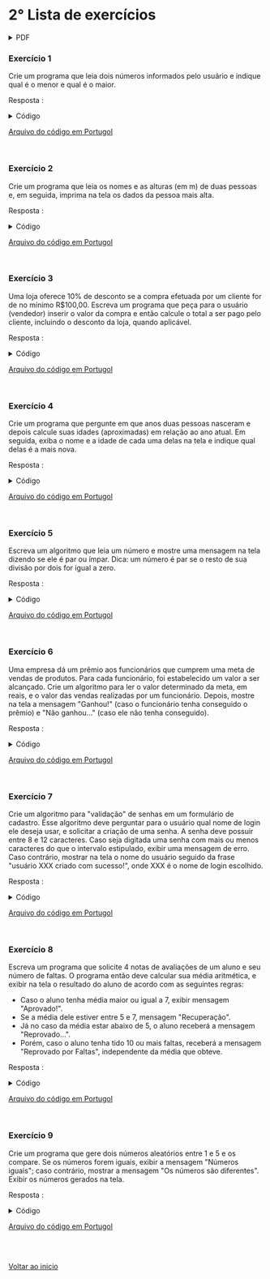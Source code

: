 # 2° Lista de exercícios 

<details>
<summary>PDF</summary>

[PDF da 2° Lista de exercícios](/Arquivos/Pdf/Lista%202.pdf)

</details>

### Exercício 1
Crie um programa que leia dois números informados pelo usuário e indique qual é o menor e qual é o maior.

Resposta :

<details>
<summary>Código</summary>

```portugol
programa
{
	/* Criando  as variáveis */
	inteiro num_1, num_2
	
	funcao inicio()
	{	
		/* Recebendo  entradas */
		escreva("Digite 1° número: ")
		leia(num_1)
		escreva("Digite 2° número: ")
		leia(num_2)

		escreva("\nO 1° número é: ", num_1, ".\n")
		escreva("O 2° número é: ", num_2, ".\n")

		se(num_1 > num_2){
			escreva("O primeiro número é maior que o segundo.\n")
		}
		senao se(num_2 > num_1){
			escreva("O segundo número é maior que o primeiro.\n")
		}
		senao{
			escreva("Os números são iguais.\n")
		}
	}
}
```


</details>

[Arquivo do código em Portugol](/Arquivos/C%C3%B3digo/Lista%202%20Ex%201.por)

<br>

### Exercício 2
Crie um programa que leia os nomes e as alturas (em m) de duas pessoas e, em seguida, imprima na tela os dados da pessoa mais alta.

Resposta :

<details>
<summary>Código</summary>

```portugol
programa
{	
	/* Criando as varaveis */
	cadeia nom_1, nom_2
	real alt_1, alt_2
	inteiro idade_1, idade_2
	
	funcao inicio()
	{	
		/* Solicitando dados de entrada */	
		escreva("Digite o nome da primeira pessoa: ")
		leia(nom_1)
		escreva("Digite a idade da primeira pessoa: ")
		leia(idade_1)
		escreva("Digite a altura da primeira pessoa: ")
		leia(alt_1)
		escreva("\nDigite o nome da segunda pessoa: ")
		leia(nom_2)
		escreva("Digite a idade da segunda pessoa: ")
		leia(idade_2)
		escreva("Digite a altura da segunda pessoa: ")
		leia(alt_2)

		/* Condição para achar a pessoa mais alta e mais velha e emitir mensagem */
		se ((alt_1 > alt_2) e (idade_1 > idade_2)) {
			escreva("\nA primeira pessoa é a mais alta e a mais velha.\n")
		}
		senao se ((alt_1 > alt_2) e (idade_1 < idade_2)) {
			escreva("\nA primeira pessoa é a mais alta mas ela não é a mais velha.\n")
		}
		senao se ((alt_1 > alt_2) e (idade_1 == idade_2)){
			escreva("\nA primeira pessoa é a mais alta mas ambas tem a mesma idade.\n")
		}
		senao se ((alt_1 < alt_2) e (idade_1 > idade_2)){
			escreva("\nA segunda pessoa é a mais alta mas ela não é a mais velha.\n")
		}
		senao se ((alt_1 < alt_2) e (idade_1 < idade_2)){
			escreva("\nA segunda pessoa é a mais alta e a mais velha.\n")
		}
		senao se ((alt_1 < alt_2) e (idade_1 == idade_2)){
			escreva("\nS segunda pessoa é a mais alta mas as duas tem a mesma idade .\n")
		}
		senao se ((alt_1 == alt_2) e (idade_1 > idade_2)){
			escreva("\nAs duas pessoas tem a mesma altura mas a primeira é a mais velha.\n")
		}
		senao se ((alt_1 == alt_2) e (idade_1 < idade_2)){
			escreva("\nAs duas pessoas tem a mesma altura mas a segunda é a mais velha.\n")
		}
		senao {
			escreva("\nAs duas pessoas tem a mesma altura e mesma idade.\n")
		}
		

		/* Imprimindo dados das pessoas na tela */
		escreva("1° pessoa: ", nom_1, ", idade: ",idade_1, ", altura:", alt_1, ".\n")
		escreva("2° pessoa: ", nom_2, ", idade: ",idade_2, ", altura:", alt_2, ".\n")
	
	}
}
```

</details>

[Arquivo do código em Portugol](/Arquivos/C%C3%B3digo/Lista%202%20Ex%202.por)

<br>

### Exercício 3
Uma loja oferece 10% de desconto se a compra efetuada por um cliente for de no mínimo R$100,00. Escreva um programa que peça para o usuário (vendedor) inserir o valor da compra e então calcule o total a ser pago pelo cliente, incluindo o desconto da loja, quando aplicável.

Resposta :

<details>
<summary>Código</summary>

```portugol
programa
{
	real compras, gasto, compras_com_desconto 
	inteiro desconto
	cadeia nom_cliente
	
	funcao inicio()
	{	
		/* Pedindo dados de entrada */
		escreva("Digite o nome do cliente: ")
		leia(nom_cliente)
		escreva("Digite o valor da compra em R$: ")
		leia(compras)

		/* Lógica para calculo de desconto*/
		se((compras >= 100.00) e (compras <  300)){
			desconto = 10	
		}
		senao se ((compras >= 300.00) e (compras <  500)){
			desconto = 20
		}
		senao se (compras >= 500.00){
			desconto = 30
		}
		senao {
			desconto = 0
		}

		/* Calculando desconto no total gasto */
		compras_com_desconto = compras / desconto
		gasto = compras - compras_com_desconto

		/*Escrevendo calculo na tela*/	
		escreva("\nO cliente: ", nom_cliente, ", gastou o total de: ", compras, ". E tem direito a: ", desconto, " de desconto\n")
		escreva("Irá pagar o total de: ", gasto, " no total de suas compras.\n")
		
	}
}
```

</details>

[Arquivo do código em Portugol](/Arquivos/C%C3%B3digo/Lista%202%20Ex%203.por)

<br>

### Exercício 4
Crie um programa que pergunte em que anos duas pessoas nasceram e depois calcule suas idades (aproximadas) em relação ao ano atual. Em seguida, exiba o nome e a idade de cada uma delas na tela e indique qual delas é a mais nova.

Resposta :

<details>
<summary>Código</summary>

```portugol
programa
{
	inclua biblioteca Calendario --> c
	
	/* Criando variáveis */
	cadeia  nome_1, nome_2
	inteiro dia_pessoa_1, dia_pessoa_2, mes_pessoa_1, mes_pessoa_2,mes_atual, ano_pessoa_1, ano_pessoa_2, ano_atual 
	inteiro idade_pessoa_1, idade_pessoa_2
	
	
	funcao inicio()
	{
		/* Solicitando informações */
		escreva("Escreva o nome da 1° pessoa: ")
		leia(nome_1)
		escreva("Dia do nascimento da 1° pessoa: ")
		leia(dia_pessoa_1)
		escreva("Dia do mês de nascimento da 1° pessoa: ")
		leia(mes_pessoa_1)
		escreva("Dia do ano de nascimento da 1° pessoa: ")
		leia(ano_pessoa_1)
		escreva("\nEscreva o nome da 2° pessoa: ")
		leia(nome_2)
		escreva("Dia do nascimento da 2° pessoa: ")
		leia(dia_pessoa_2)
		escreva("Dia do mês de nascimento da 2° pessoa: ")
		leia(mes_pessoa_2)
		escreva("Dia do ano de nascimento da 2° pessoa: ")
		leia(ano_pessoa_2)
		
		/* Calculando a idade de pessoa 1 e pessoa 2 */
		ano_atual = c.ano_atual()
		idade_pessoa_1 = (ano_atual - ano_pessoa_1)
		idade_pessoa_2 = (ano_atual - ano_pessoa_2)
		

		/*Tratando excludencias na entrada dos dados */
		se((dia_pessoa_1 <= 30) e (mes_pessoa_1 <= 12) e (ano_pessoa_1 <= ano_atual)) {
	
			/* Lógica para calculo de quem é mais velho */
			se (ano_pessoa_1 > ano_pessoa_2){
				escreva("\nA pessoa 2 é mais velha (Diferença de ano do nascimento).\n")
			}
			senao se (ano_pessoa_1 < ano_pessoa_2){
				escreva("\nA pessoa 1 é mais velha (Diferença de ano do nascimento).\n")
			}
			senao{
				se(mes_pessoa_1 > mes_pessoa_2 ){
					escreva("\nA pessoa 2 é mais velha (Diferença no mês do nascimento).\n")
				}
				senao se (mes_pessoa_1 < mes_pessoa_2 ){
					escreva("\nA pessoa 1 é mais velha (Diferença no mês do nascimento).\n")
				}
				senao{
					se(dia_pessoa_1 > dia_pessoa_2){
						escreva("\nA pessoa 2 é mais velha (Diferença no dia do nascimento).\n")	
					}
					senao se(dia_pessoa_1 < dia_pessoa_2){
						escreva("\nA pessoa 1 é mais velha (Diferença no dia do nascimento).\n")
					}
					senao {
						escreva("\nO dia mês e ano dos nascimento das pessoas são iguais.\n")
					}
				}
			}
		}
		senao {
			escreva("\nNão vamos poder prosseguir com o calculo pois um dos dados foi digitado incorretamente. Lembrando: O dia do nascimento deve ser entre (1 e 30), o mês de nascimento entre (1 e 12) e o ano do nascimento deve ser menor que no ano atual.") 
			escreva("Refaça a pesquisa digitando os valores corretamente.")
		}

		/*Escrevendo informação sobre as pessoas na tela */
		escreva("\nO nome da 1° pessoa é: ", nome_1,". \n")
		escreva("A data de nascimento é: ",dia_pessoa_1,"/",mes_pessoa_1,"/",ano_pessoa_1,"\n")
		escreva("A idade da 1° pessoa é: ", idade_pessoa_1, ".\n")
		escreva("\nO nome da 2° pessoa é: ", nome_2,". \n")
		escreva("A data de nascimento é: ",dia_pessoa_2,"/",mes_pessoa_2,"/",ano_pessoa_2,"\n")
		escreva("A idade da 2° pessoa é: ", idade_pessoa_2, ".\n")
	}
}
```

</details>

[Arquivo do código em Portugol](/Arquivos/C%C3%B3digo/Lista%202%20Ex%204.por)

<br>

### Exercício 5
Escreva um algoritmo que leia um número e mostre uma mensagem na tela dizendo se ele é par ou ímpar. Dica: um número é par se o resto de sua divisão por dois for igual a zero.

Resposta :

<details>
<summary>Código</summary>

```portugol
programa
{
	/* Criando variáveis */
	inteiro num, resto
	
	funcao inicio()
	{	
		/* Solicitando dado*/
		escreva("Digite um número: ")
		leia(num)

		/**/
		se((num % 2) == 0){
			escreva("\nO número digitado é par.\n")	
		}
		senao{
			escreva("\nO número digitado é impar.\n")
		}
		escreva("O número digitado foi: ", num, "\n")
	}
}
```


</details>

[Arquivo do código em Portugol](/Arquivos/C%C3%B3digo/Lista%202%20Ex%205.por)

<br>

### Exercício 6
Uma empresa dá um prêmio aos funcionários que cumprem uma meta de vendas de produtos. Para cada funcionário, foi estabelecido um valor a ser alcançado. Crie um algoritmo para ler o valor determinado da meta, em reais, e o valor das vendas realizadas por um funcionário. Depois, mostre na tela a mensagem "Ganhou!" (caso o funcionário tenha conseguido o prêmio) e "Não ganhou…" (caso ele não tenha conseguido).

Resposta :

<details>
<summary>Código</summary>

```portugol
programa
{	
	/* Criando variáveis */
	cadeia nome_func
	real meta, vendas_func, media, valor_de_comi
	real venda_1_trimestre, venda_2_trimestre, venda_3_trimestre, venda_4_trimestre   
	
	funcao inicio()
	{	
		/* Solicitando dados */
		escreva("Qual o nome do funcionário: ")
		leia(nome_func)

		/* Calculando */
		escreva("Digite o valor da venda no 1° trimestre: R$ ")
		leia(venda_1_trimestre)
		escreva("Digite o valor da venda no 2° trimestre: R$ ")
		leia(venda_2_trimestre)
		escreva("Digite o valor da venda no 3° trimestre: R$ ")
		leia(venda_3_trimestre)
		escreva("Digite o valor da venda no 4° trimestre: R$ ")
		leia(venda_4_trimestre)

		/* Fazendo a média de vendas no ano */
		media = venda_1_trimestre + venda_2_trimestre + venda_3_trimestre + venda_4_trimestre
		meta = 36000

		/*Escrevendo na tela de acordo com a comissão*/
		se (media >= meta){
			valor_de_comi = (media * 25/100 ) 
			escreva("\nO nome do funcionário é: ", nome_func, ".\n")
			escreva("O valor vendido pelo funcionário esse ano foi: ", media, ".\n")
			escreva("A meta de: ", meta, ", Foi batida.\n")  
			escreva("\nEsse funcionário vai receber comissão + prémio de 20%, totalizando 25% de comissão.\n")
			escreva("O valor que receberá de comissão é de: ", valor_de_comi, ".\n")	
		}
		senao{
			valor_de_comi = (media * 5/100 ) 
			escreva("\nO nome do funcionário é: ",nome_func, ".\n")
			escreva("O valor vendido pelo funcionário esse ano foi: ", media, ".\n")
			escreva("A meta de: ", meta, ", Não foi batida.\n") 
			escreva("\nEsse funcionário vai receber comissão sem prémio. totalizando 5% de comissão.\n")
			escreva("O valor que receberá de comissão é de: ", valor_de_comi, ".\n")		
		}
	}
}
```

</details>

[Arquivo do código em Portugol](/Arquivos/C%C3%B3digo/Lista%202%20Ex%206.por)

<br>

### Exercício 7
Crie um algoritmo para "validação" de senhas em um formulário de cadastro. Esse algoritmo deve perguntar para o usuário qual nome de login ele deseja usar, e solicitar a criação de uma senha. A senha deve possuir entre 8 e 12 caracteres. Caso seja digitada uma senha com mais ou menos caracteres do que o intervalo estipulado, exibir uma mensagem de erro. Caso contrário, mostrar na tela o nome do usuário seguido da frase "usuário XXX criado com sucesso!", onde XXX é o nome de login escolhido.

Resposta :

<details>
<summary>Código</summary>

```portugol
programa
{	
	/* Incluindo biblioteca que trabalha com textos */
	inclua biblioteca Texto --> t
	/* Criando variáveis */
	cadeia nome_usu, senha_usu, test_nome_usu, test_senha_usu
	inteiro compri_de_senha, tamanho_senha
	
	funcao inicio()
	{	
		/* Pegando dados */
		escreva("Digite qual o usuário que você dejesa usar: ")
		leia(nome_usu)
		escreva("Digite qual a senha que você deseja usar: ")
		leia(senha_usu)

		/*Guardando a quantidade de caracteres da senha*/
		tamanho_senha = t.numero_caracteres(senha_usu)

		/* Lógica para calculo minimo e maximo de caracteres da senha */
		se(tamanho_senha >= 9 e tamanho_senha <= 12){
			escreva("\nCadastro gravado com  sucesso ! Agora vamos testar-lo.\n")

			/* Testanto usuário e senha */
			escreva("\nDigite novamente o seu usuário para testarmos se concide com o cadastro feito anteriormente: ")
			leia(test_nome_usu)
			escreva("Digite novamente o sua senha para testarmos se concide com o cadastro feito anteriormente: ")
			leia(test_senha_usu)
			se(test_nome_usu == nome_usu e test_senha_usu == senha_usu){
				escreva("\nTeste de cadastro e senha coincidem com os que foram gravados.\n")
			}
			senao{
				escreva("\nO teste de cadastro deu errado. Os dados digitados em teste são diferente dos dados gravados no atoda criação do login.\n")
				}
		}
		senao{
			escreva("\nCadastro não foi salvo Desculpe, essa senha usadanáo é valida.\n")
			escreva("A senha deve ter de 9 a 12 digitos. Refaça a operação e siga o critério informado.\n")
		}
		
		
		
	}
}
```

</details>

[Arquivo do código em Portugol](/Arquivos/C%C3%B3digo/Lista%202%20Ex%207.por)

<br>

### Exercício 8

Escreva um programa que solicite 4 notas de avaliações de um aluno e seu número
de faltas. O programa então deve calcular sua média aritmética, e exibir na tela o resultado do aluno de acordo com as seguintes regras:

- Caso o aluno tenha média maior ou igual a 7, exibir mensagem "Aprovado!".
- Se a média dele estiver entre 5 e 7, mensagem "Recuperação".
- Já no caso da média estar abaixo de 5, o aluno receberá a mensagem "Reprovado…".
- Porém, caso o aluno tenha tido 10 ou mais faltas, receberá a mensagem "Reprovado por Faltas", independente da média que obteve.
    
Resposta :

<details>
<summary>Código</summary>

```portugol
programa
{
	/* Criando as variáveis */
	real not_1, not_2, not_3, not_4, media
	inteiro quant_faltas
	cadeia nome_aluno
	 
	funcao inicio()
	{	
		/* Solicitando dados */
		escreva("Digite o  nome do aluno: ")
		leia(nome_aluno)
		escreva("Digite a 1° nota: ")
		leia(not_1)
		escreva("Digite a 2° nota: ")
		leia(not_2)
		escreva("Digite a 3° nota: ")
		leia(not_3)
		escreva("Digite a 4° nota: ")
		leia(not_4)
		escreva("Digite a quantidade de faltas do aluno nota: ")
		leia(quant_faltas)

		/* Exibindo alertas para a aprovação*/
		escreva("\nOs critérios de aprovação são :\n")
		escreva("O aluno deve ter média 7 ou superior.\n")
		escreva("Só serão aprovados alunos com menos de 10 faltas.\n")
		escreva("O peso das notas são: 1°(peso 1), 2°(peso 2), 3°(peso 2),4°(peso 3)\n")

		/* Calculando a média das notas */
		media = (not_1 * 1 + not_2 * 2 + not_3 * 2 + not_4 * 3) / 8

		escreva("\nPresado aluno: ", nome_aluno, ", agora calcularemos a sua média e nota e verificaremos sua situação.\n")

		/* Logica para aprovação do aluno por média ponderada */
		se(quant_faltas < 10){
			se(media >= 7){
				escreva("\nAprovado ! Você mandou muito bem.\n")
				escreva("Sua média foi: ", media, "\n")
				escreva("Sua quantidade de faltas foi: ",quant_faltas, "\n")
			}
			senao se(media >= 5 e media < 7){
				escreva("\nEm recuperação ! Em breve teremos o teste de reavaliação.\n")
				escreva("Sua média foi: ", media, "\n")
				escreva("Sua quantidade de faltas foi: ",quant_faltas, "\n")
			}
			senao{
				escreva("\nReprovado. Sua média foi menor do que estipulamos. Tente novamente ano que vem\n")
				escreva("Sua média foi: ", media, "\n")
				escreva("Sua quantidade de faltas foi: ",quant_faltas, "\n")	
			}
		}
		senao{
			escreva("\nReprovado. Independente da média, vc esta reprovado por falta.\n")
			escreva("Sua média foi: ", media, "\n")
			escreva("Sua quantidade de faltas foi: ",quant_faltas, "\n")
		}
	}
}
```

</details>

[Arquivo do código em Portugol](/Arquivos/C%C3%B3digo/Lista%202%20Ex%208.por)

<br>

### Exercício 9
Crie um programa que gere dois números aleatórios entre 1 e 5 e os compare. Se os números forem iguais, exibir a mensagem "Números iguais"; caso contrário, mostrar a mensagem "Os números são diferentes". Exibir os números gerados na tela.

Resposta :

<details>
<summary>Código</summary>

```portugol
programa
{	
	/* Incluindo biblioteca para gerar números aleatórios */
	inclua biblioteca Util --> u	

	/* Criando variáveis */
	inteiro num_aleatorio_1, num_aleatorio_2
	cadeia start
	
	funcao inicio()
	{	
		escreva("Digite start para começar os sorteios dos 2 números aleatórios: ")
		leia(start)
		
		se(start == "start"){
		
			/* Guardando números aleatórios */
			num_aleatorio_1 = u.sorteia(1, 5)
			num_aleatorio_2 = u.sorteia(1, 5)
	
			/* Escrevendo dados na tela */
			escreva("\nOs números aleatórios sorteados são :\n")
			escreva("1° número é: ", num_aleatorio_1, "\n")
			escreva("2° número é: ", num_aleatorio_2, "\n")
			se(num_aleatorio_1 == num_aleatorio_2){
				escreva("Os números são iguais.\n")
			}
			senao {
				escreva("\nOs números são diferentes.\n")
				se (num_aleatorio_1 > num_aleatorio_2){
					escreva("O primeiro número é maior que o segundo\n")
				}
				senao{
					escreva("O segundo número é maior que o primeiro\n")
				}
			}
		}
		senao{
			escreva("\nErro ao iniciar o programa. Escreva (start) para sortear os 2 números.\n")
		}
	}
}
```

</details>

[Arquivo do código em Portugol](/Arquivos/C%C3%B3digo/Lista%202%20Ex%209.por)

<br>

<br>

[Voltar ao inicio](/README.md)